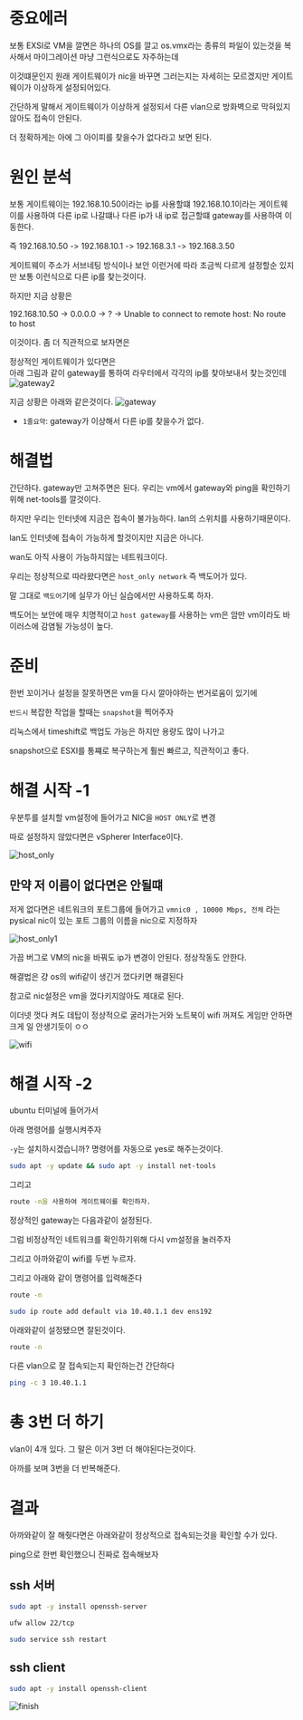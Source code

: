 # 중요에러 
보통 EXSI로 VM을 깔면은 하나의 OS를 깔고 os.vmx라는 종류의 파일이 있는것을 복사해서 마이그레이션 마냥 그런식으로도 자주하는데 

이것떄문인지 원래 게이트웨이가 nic을 바꾸면 그러는지는 자세히는 모르겠지만 게이트웨이가 이상하게 설정되어있다.

간단하게 말해서 게이트웨이가 이상하게 설정되서 다른 vlan으로 방화벽으로 막혀있지않아도 접속이 안된다.

더 정확하게는 아에 그 아이피를 찾을수가 없다라고 보면 된다.

# 원인 분석

보통 게이트웨이는 192.168.10.50이라는 ip를 사용할떄 192.168.10.1이라는 게이트웨이를 사용하여 다른 ip로 나갈떄나 다른 ip가 내 ip로 접근할떄 gateway를 사용하여 이동한다. 

즉 
192.168.10.50 -> 192.168.10.1 -> 192.168.3.1 -> 192.168.3.50 

게이트웨이 주소가 서브네팅 방식이나 보안 이런거에 따라 조금씩 다르게 설정할순 있지만 보통 이런식으로 다른 ip를 찾는것이다. 

하지만 지금 상황은

192.168.10.50 -> 0.0.0.0 -> ?  -> Unable to connect to remote host: No route to host

이것이다. 좀 더 직관적으로 보자면은 

정상적인 게이트웨이가 있다면은  
아래 그림과 같이 gateway를 통하여 라우터에서 각각의 ip를 찾아보내서 찾는것인데
![gateway2](./img2/gateway2.png)

지금 상황은 아래와 같은것이다.
![gateway](./img2/gateway.png)


* `1줄요약`: gateway가 이상해서 다른 ip를 찾을수가 없다. 

# 해결법

간단하다. gateway만 고쳐주면은 된다.
우리는 vm에서 gateway와 ping을 확인하기위해 net-tools를 깔것이다. 

하지만 우리는 인터넷에 지금은 접속이 불가능하다. lan의 스위치를 사용하기때문이다. 

lan도 인터넷에 접속이 가능하게 할것이지만 지금은 아니다.

wan도 아직 사용이 가능하지않는 네트워크이다. 

우리는 정상적으로 따라왔다면은 `host_only network` 즉 백도어가 있다. 

말 그대로 `백도어`기에 실무가 아닌 실습에서만 사용하도록 하자. 

백도어는 보안에 매우 치명적이고 `host gateway`를 사용하는 vm은 암만 vm이라도 바이러스에 감염될 가능성이 높다.

# 준비

한번 꼬이거나 설정을 잘못하면은 vm을 다시 깔아야하는 번거로움이 있기에 

`반드시` 복잡한 작업을 할때는 `snapshot`을 찍어주자

리눅스에서 timeshift로 백업도 가능은 하지만 용량도 많이 나가고 

snapshot으로 ESXI를 통쨰로 복구하는게 훨씬 빠르고, 직관적이고 좋다.

# 해결 시작 -1

우분투를 설치할 vm설정에 들어가고 NIC을 `HOST ONLY`로 변경

따로 설정하지 않았다면은 vSpherer Interface이다.

![host_only](./img2/backdoor_network.png)

## 만약 저 이름이 없다면은 안될떄 

저게 없다면은 네트워크의 포트그룹에 들어가고  `vmnic0 , 10000 Mbps, 전체` 라는 pysical nic이 있는 포트 그룹의 이름을 nic으로 지정하자 

![host_only1](./img2/pfsense_pyshcal_divine1.png)

가끔 버그로 VM의 nic을 바꿔도 ip가 변경이 안된다. 정상작동도 안한다.

해결법은 걍 os의 wifi같이 생긴거 껐다키면 해결된다

참고로 nic설정은 vm을 껐다키지않아도 제대로 된다. 

이더넷 껏다 켜도 데탑이 정상적으로 굴러가는거와 노트북이 wifi 꺼져도 게임만 안하면 크게 일 안생기듯이 ㅇㅇ

![wifi](./img2/wire.png)

# 해결 시작 -2

ubuntu 터미널에 들어가서 

아래 명령어를 실행시켜주자

`-y`는 설치하시겠습니까? 명령어를 자동으로 yes로 해주는것이다.

``` bash
sudo apt -y update && sudo apt -y install net-tools 
```

그리고 

``` bash
route -n을 사용하여 게이트웨이를 확인하자.
```

정상적인 gateway는 다음과같이 설정된다.


그럼 비정상적인 네트워크를 확인하기위해 다시 vm설정을 눌러주자

그리고 아까와같이 wifi를 두번 누르자.

그리고 아래와 같이 명령어를 입력해준다


``` bash
route -n
```

``` bash
sudo ip route add default via 10.40.1.1 dev ens192
```

아래와같이 설정됐으면 잘된것이다. 

``` bash
route -n
```

다른 vlan으로 잘 접속되는지 확인하는건 간단하다

``` bash
ping -c 3 10.40.1.1
```

# 총 3번 더 하기

vlan이 4개 있다. 그 말은 이거 3번 더 해야된다는것이다.

아까를 보며 3번을 더 반복해준다.

# 결과

아까와같이 잘 해줫다면은 아래와같이 정상적으로 접속되는것을 확인할 수가 있다.

ping으로 한번 확인했으니 진짜로 접속해보자

## ssh 서버
``` bash
sudo apt -y install openssh-server
```
``` bash
ufw allow 22/tcp
```

``` bash
sudo service ssh restart
```

## ssh client

``` bash
sudo apt -y install openssh-client
````

![finish](./img2/finish.png)